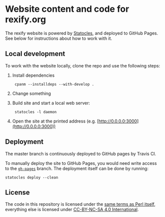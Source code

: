 # Website content and code for rexify.org

The rexify website is powered by [Statocles](http://preaction.me/statocles/), and deployed to GitHub Pages. See below for instructions about how to work with it.

## Local development

To work with the website locally, clone the repo and use the following steps:

1. Install dependencies

        cpanm --installdeps --with-develop .

1. Change something
1. Build site and start a local web server:

        statocles -l daemon

1. Open the site at the printed address (e.g. [http://0.0.0.0:3000](http://0.0.0.0:3000))

## Deployment

The master branch is continuously deployed to GitHub pages by Travis CI.

To manually deploy the site to GitHub Pages, you would need write access to the [`gh-pages`](https://github.com/RexOps/rexify-website/tree/gh-pages) branch. The deployment itself can be done by running:

    statocles deploy --clean

## License

The code in this repository is licensed under the [same terms as Perl itself](https://dev.perl.org/licenses), everything else is licensed under [CC-BY-NC-SA 4.0 International](https://creativecommons.org/licenses/by-nc-sa/4.0).
